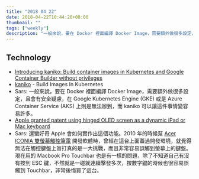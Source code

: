 ```yaml
---
title: "2018 04 22"
date: 2018-04-22T10:44:20+08:00
thumbnail: ""
tags: ["weekly"]
description: "一般來說，要在 Docker 裡面編譯 Docker Image，需要額外做很多設定，且會有安全疑慮，在 Google Kubernetes Engine (GKE) 或是 Azure Container Service (AKS) 上則是無法辦到，而 kaniko 可以讓這件事情變容易許多。"
---
```


## Technology

* [Introducing kaniko: Build container images in Kubernetes and Google Container Builder without privileges](https://cloudplatform.googleblog.com/2018/04/introducing-kaniko-Build-container-images-in-Kubernetes-and-Google-Container-Builder-even-without-root-access.html)
 * [kaniko](https://github.com/GoogleCloudPlatform/kaniko) - Build Images In Kubernetes
 * Sars: 一般來說，要在 Docker 裡面編譯 Docker Image，需要額外做很多設定，且會有安全疑慮，在 Google Kubernetes Engine (GKE) 或是 Azure Container Service (AKS) 上則是無法辦到，而 kaniko 可以讓這件事情變容易許多。
* [Apple granted patent using hinged OLED screen as a dynamic iPad or Mac keyboard](http://appleinsider.com/articles/18/02/27/apple-granted-patent-using-hinged-oled-screen-as-a-dynamic-ipad-or-mac-keyboard)
 * Sars: 還蠻好奇 Apple 會如何實作出這個功能。2010 年的時候幫 [Acer ICONIA 雙螢幕觸控筆電](https://www.bnext.com.tw/article/16601/BN-ARTICLE-16601) 開發軟體時，曾經在這台上面蓋過開發環境，就覺得無法在觸控鍵盤上盲打真的是一大挑戰，而且非常容易誤觸到螢幕上的鍵盤。現在用的 Macbook Pro Touchbar 也是有一樣的問題，除了不知道自己有沒有按到 ESC 鍵，不然就是一碰就連續擊發多次，按數字鍵的時候也很容易誤觸到 Touchbar，非常後悔買了這台。
